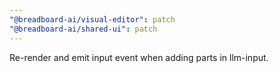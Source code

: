 ```yaml
---
"@breadboard-ai/visual-editor": patch
"@breadboard-ai/shared-ui": patch
---
```


Re-render and emit input event when adding parts in llm-input.

